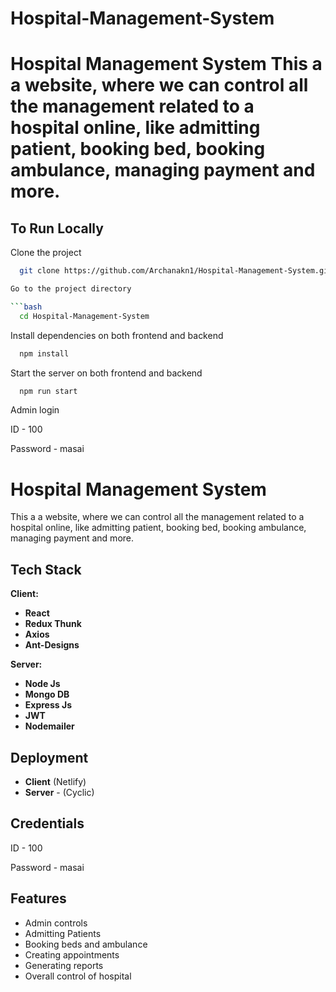 # Hospital-Management-System
# Hospital Management System  This a a website, where we can control all the management related to a hospital online, like admitting patient, booking bed, booking ambulance, managing payment and more.
## To Run Locally

Clone the project

````bash
  git clone https://github.com/Archanakn1/Hospital-Management-System.git

Go to the project directory

```bash
  cd Hospital-Management-System
````

Install dependencies on both frontend and backend

```bash
  npm install
```

Start the server on both frontend and backend

```bash
  npm run start
```

Admin login

ID - 100

Password - masai

# Hospital Management System

This a a website, where we can control all the management related to a hospital online, like admitting patient, booking bed, booking ambulance, managing payment and more.

## Tech Stack

**Client:**

- **React**
- **Redux Thunk**
- **Axios**
- **Ant-Designs**

**Server:**

- **Node Js**
- **Mongo DB**
- **Express Js**
- **JWT**
- **Nodemailer**

## Deployment

- **Client** (Netlify)
- **Server** - (Cyclic)

## Credentials

ID - 100

Password - masai

## Features

- Admin controls
- Admitting Patients
- Booking beds and ambulance
- Creating appointments
- Generating reports
- Overall control of hospital

